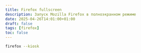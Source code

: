 ```yaml
---
title: Firefox fullscreen
description: Запуск Mozilla Firefox в полноэкранном режиме
date: 2025-04-26T14:01:00+01:00
draft: false
tags: [firefox] 
toc: false
---
```





```bash
firefox --kiosk
```
